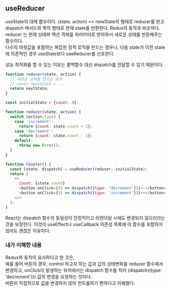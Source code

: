 ## useReducer

useState의 대체 함수이다. 
(state, action) => newState의 형태로 reducer를 받고 dispatch 메서드와 짝의 형태로 현재 state를 반환한다.
Redux의 동작과 비슷하다. 
<br>
reducer 는 현재 상태와 액션 객체를 파라미터로 받아와서 새로운 상태를 반환해주는 함수이다.
<br>
다수의 하윗값을 포함하는 복잡한 정적 로직을 만드는 경우나, 다음 state가 이전 state에 의존적인 경우
useState보다 useReducer를 선호한다.

성능 최적화를 할 수 있는 이유는 콜백함수 대신 dispatch를 전달할 수 있기 때문이다.

```js
function reducer(state, action) {
  // 새로운 상태를 만드는 로직
  // const nextState = ...
  return nextState;
}
```

```js
const initialState = {count: 0};

function reducer(state, action) {
  switch (action.type) {
    case 'increment':
      return {count: state.count + 1};
    case 'decrement':
      return {count: state.count - 1};
    default:
      throw new Error();
  }
}

function Counter() {
  const [state, dispatch] = useReducer(reducer, initialState);
  return (
    <>
      Count: {state.count}
      <button onClick={() => dispatch({type: 'decrement'})}>-</button>
      <button onClick={() => dispatch({type: 'increment'})}>+</button>
    </>
  );
}
```

React는 dispatch 함수의 동일성이 안정적이고 리렌더링 시에도
변경되지 않으리라는 것을 보장한다.
이것이 useEffect나 useCallback 의존성 목록에 이 함수를 포함하지 않아도 괜찮은 이유이다.


### 내가 이해한 내용 

Redux와 동작이 유사하다고 한 것은, <br>
예를 들어 버튼의 경우, control 하고자 하는 값과 값의 상태변화를 reducer 함수에서 변경하고,
onClick이 발생하는 위치에서는 dispatch 함수를 적어 (dispatch({type: 'decrement'}))
값의 변경을 요청하는 것이다. <br>
버튼이 직접적으로 값을 변경하지 않아 컨트롤하기 편하다고 이해했다.
<br>


